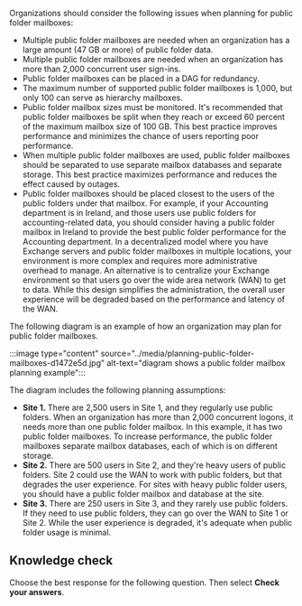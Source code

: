 Organizations should consider the following issues when planning for public folder mailboxes:

 -  Multiple public folder mailboxes are needed when an organization has a large amount (47 GB or more) of public folder data.
 -  Multiple public folder mailboxes are needed when an organization has more than 2,000 concurrent user sign-ins.
 -  Public folder mailboxes can be placed in a DAG for redundancy.
 -  The maximum number of supported public folder mailboxes is 1,000, but only 100 can serve as hierarchy mailboxes.
 -  Public folder mailbox sizes must be monitored. It's recommended that public folder mailboxes be split when they reach or exceed 60 percent of the maximum mailbox size of 100 GB. This best practice improves performance and minimizes the chance of users reporting poor performance.
 -  When multiple public folder mailboxes are used, public folder mailboxes should be separated to use separate mailbox databases and separate storage. This best practice maximizes performance and reduces the effect caused by outages.
 -  Public folder mailboxes should be placed closest to the users of the public folders under that mailbox. For example, if your Accounting department is in Ireland, and those users use public folders for accounting-related data, you should consider having a public folder mailbox in Ireland to provide the best public folder performance for the Accounting department. In a decentralized model where you have Exchange servers and public folder mailboxes in multiple locations, your environment is more complex and requires more administrative overhead to manage. An alternative is to centralize your Exchange environment so that users go over the wide area network (WAN) to get to data. While this design simplifies the administration, the overall user experience will be degraded based on the performance and latency of the WAN.

The following diagram is an example of how an organization may plan for public folder mailboxes.

:::image type="content" source="../media/planning-public-folder-mailboxes-d1472e5d.jpg" alt-text="diagram shows a public folder mailbox planning example":::


The diagram includes the following planning assumptions:

 -  **Site 1.** There are 2,500 users in Site 1, and they regularly use public folders. When an organization has more than 2,000 concurrent logons, it needs more than one public folder mailbox. In this example, it has two public folder mailboxes. To increase performance, the public folder mailboxes separate mailbox databases, each of which is on different storage.
 -  **Site 2.** There are 500 users in Site 2, and they're heavy users of public folders. Site 2 could use the WAN to work with public folders, but that degrades the user experience. For sites with heavy public folder users, you should have a public folder mailbox and database at the site.
 -  **Site 3.** There are 250 users in Site 3, and they rarely use public folders. If they need to use public folders, they can go over the WAN to Site 1 or Site 2. While the user experience is degraded, it's adequate when public folder usage is minimal.

## Knowledge check

Choose the best response for the following question. Then select **Check your answers**.